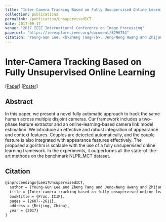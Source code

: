 ```yaml
---
title: "Inter-Camera Tracking Based on Fully Unsupervised Online Learning"
collection: publications
permalink: /publication/UnsupervisedICT
date: 2017-09-17
venue: "2017 IEEE International Conference on Image Processing"
paperurl: "https://ieeexplore.ieee.org/document/8296754"
citation: 'Young-Gun Lee, <b>Zheng Tang</b>, Jenq-Neng Hwang and Zhijun Fang. "Inter-Camera Tracking Based on Fully Unsupervised Online Learning". <i>Proceedings of 2017 IEEE International Conference on Image Processing (ICIP 2017)</i>. pp. 2607-2611. 2017.'
---
```


# Inter-Camera Tracking Based on Fully Unsupervised Online Learning

[<a href="https://ieeexplore.ieee.org/document/8296754">Paper</a>]
[<a href="http://zhengthomastang.github.io/files/UnsupervisedICT_poster.pdf">Poster</a>]

## Abstract
In this paper, we present a novel fully automatic approach to track the same human across multiple disjoint cameras. Our framework includes a two-phase feature extractor and an online-learning-based camera link model estimation. We introduce an effective and robust integration of appearance and context features. Couples are detected automatically, and the couple feature is also integrated with appearance features effectively. The proposed algorithm is scalable with the use of a fully unsupervised online learning framework. In the experiments, it outperforms all the state-of-the-art methods on the benchmark NLPR_MCT dataset.

## Citation
```latex
@inproceedings{Lee17UnsupervisedICT,  
  author = {Young-Gun Lee and Zheng Tang and Jenq-Neng Hwang and Zhijun Fang},  
  title = {Inter-camera tracking based on fully unsupervised online learning},  
  booktitle = {Proc. ICIP},  
  pages = {2607--2611},  
  address = {Beijing, China},  
  year = {2017}  
}
